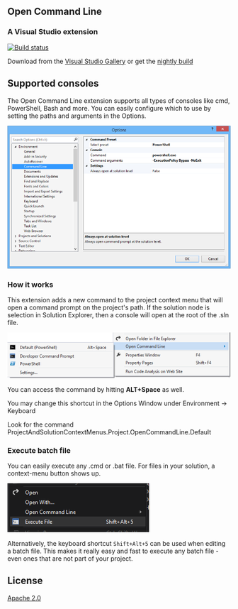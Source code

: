 ## Open Command Line
### A Visual Studio extension

[![Build status](https://ci.appveyor.com/api/projects/status/1jah71aylecjbkeh?svg=true)](https://ci.appveyor.com/project/madskristensen/opencommandline)

Download from the
[Visual Studio Gallery](https://visualstudiogallery.msdn.microsoft.com/4e84e2cf-2d6b-472a-b1e2-b84932511379)
or get the
[nightly build](http://vsixgallery.com/extension/f4ab1e64-5d35-4f06-bad9-bf414f4b3bbb/)

## Supported consoles

The Open Command Line extension supports all types of consoles like cmd, PowerShell,
Bash and more. You can easily configure which to use by setting the paths and arguments
in the Options.

![Open Command Line](screenshots/options.png)

### How it works

This extension adds a new command to the project context menu that will open
a command prompt on the project's path. If the solution node is selection in Solution
Explorer, then a console will open at the root of the .sln file.

![Open Command Line](screenshots/context-menu.png)

You can access the command by hitting **ALT+Space** as well.

You may change this shortcut in the Options Window under Environment -> Keyboard

Look for the command ProjectAndSolutionContextMenus.Project.OpenCommandLine.Default

### Execute batch file

You can easily execute any .cmd or .bat file. For files in your solution,
a context-menu button shows up.

![Execute batch file](screenshots/execute-context-menu.png)

Alternatively, the keyboard shortcut `Shift+Alt+5` can be used when
editing a batch file. This makes it really easy and fast to execute
any batch file - even ones that are not part of your project.

## License
[Apache 2.0](LICENSE)